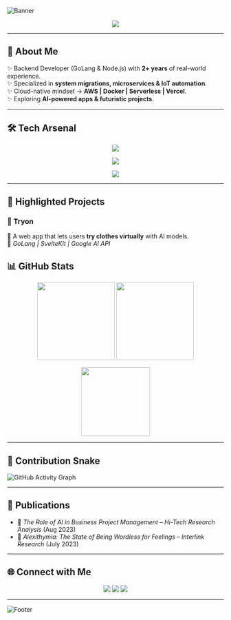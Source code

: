 <!-- Banner -->
![Banner](https://capsule-render.vercel.app/api?type=waving&color=0:36BCF7,100:1E3A8A&height=200&section=header&text=Abhay%20Singh%20👨‍💻&fontSize=50&fontColor=ffffff&animation=twinkling&fontAlignY=35)

<!-- Typing Intro -->
<p align="center">
  <a href="https://github.com/abhay1029">
    <img src="https://readme-typing-svg.herokuapp.com?font=Fira+Code&size=24&pause=1000&color=36BCF7&center=true&vCenter=true&width=600&lines=Backend+Developer;GoLang+%7C+Node.js+%7C+TypeScript;IoT+%7C+Cloud+%7C+DevOps;Building+Scalable+Systems;Always+Learning+🚀">
  </a>
</p>

---

## 🚀 About Me  

✨ Backend Developer (GoLang & Node.js) with **2+ years** of real-world experience.  
✨ Specialized in **system migrations, microservices & IoT automation**.  
✨ Cloud-native mindset → **AWS | Docker | Serverless | Vercel**.  
✨ Exploring **AI-powered apps & futuristic projects**.  

---

## 🛠️ Tech Arsenal  

<p align="center">
  <img src="https://skillicons.dev/icons?i=go,nodejs,typescript,python,bash,js" />
</p>

<p align="center">
  <img src="https://skillicons.dev/icons?i=express,nestjs,redis,mongodb,postgresql,mysql" />
</p>

<p align="center">
  <img src="https://skillicons.dev/icons?i=aws,docker,vercel,html,css,svelte,react" />
</p>

---

## 📌 Highlighted Projects  

### 🔹 Tryon  
👕 A web app that lets users **try clothes virtually** with AI models.  
🔧 *GoLang | SvelteKit | Google AI API*  

## 📊 GitHub Stats  

<p align="center">
  <img src="https://github-readme-stats.vercel.app/api?username=abhaysingh632&show_icons=true&theme=github_dark&hide_border=true" height="180px"/>
  <img src="https://github-readme-streak-stats.herokuapp.com/?user=abhaysingh632&theme=github_dark&hide_border=true" height="180px"/>
</p>

<p align="center">
  <img src="https://github-readme-stats.vercel.app/api/top-langs/?username=abhaysingh632&layout=compact&theme=github_dark&hide_border=true" height="160px"/>
</p>

---

## 🐍 Contribution Snake  

![GitHub Activity Graph](https://ghchart.rshah.org/abhaysingh632)

---

## 📖 Publications  

- 🧠 *The Role of AI in Business Project Management* – *Hi-Tech Research Analysis* (Aug 2023)  
- 💬 *Alexithymia: The State of Being Wordless for Feelings* – *Interlink Research* (July 2023)  

---

## 🌐 Connect with Me  

<p align="center">
  <a href="https://www.linkedin.com/in/abhaysinghinfo/"><img src="https://img.shields.io/badge/LinkedIn-0077B5?logo=linkedin&logoColor=white&style=for-the-badge"/></a>
  <a href="mailto:abhay1029singh@gmail.com"><img src="https://img.shields.io/badge/Email-D14836?logo=gmail&logoColor=white&style=for-the-badge"/></a>
  <a href="https://github.com/abhay1029"><img src="https://img.shields.io/badge/GitHub-000000?logo=github&logoColor=white&style=for-the-badge"/></a>
</p>

---

<!-- Footer Banner -->
![Footer](https://capsule-render.vercel.app/api?type=waving&color=0:1E3A8A,100:36BCF7&height=120&section=footer)
